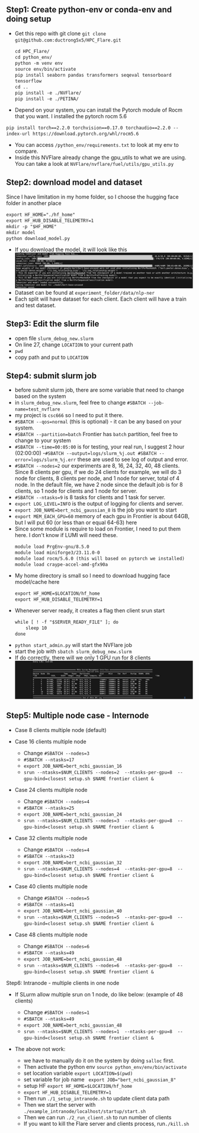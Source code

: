 Step1: Create python-env or conda-env and doing setup
---
- Get this repo with git clone `git clone git@github.com:ductrong5x5/HPC_Flare.git`
    ```
    cd HPC_Flare/
    cd python_env/
    python -m venv env
    source env/bin/activate
    pip install seaborn pandas transformers seqeval tensorboard tensorflow
    cd ..
    pip install -e ./NVFlare/
    pip install -e ./PETINA/
    ```
- Depend on your system, you can install the Pytorch module of Rocm that you want. I installed the pytorch rocm 5.6
```
pip install torch==2.2.0 torchvision==0.17.0 torchaudio==2.2.0 --index-url https://download.pytorch.org/whl/rocm5.6
```
- You can access `/python_env/requirements.txt` to look at my env to compare.
- Inside this NVFlare already change the gpu_utils to what we are using. You can take a look at `NVFlare/nvflare/fuel/utils/gpu_utils.py`

Step2: download model and dataset
---
Since I have limitation in my home folder, so I choose the  hugging face folder in another place
```
export HF_HOME="./hf_home"
export HF_HUB_DISABLE_TELEMETRY=1
mkdir -p "$HF_HOME"
mkdir model
python download_model.py
```
- If you download the model, it will look like this
![Download model](./resource/1.png)
- Dataset can be found at `experiment_folder/data/nlp-ner`
- Each split will have dataset for each client. Each client will have a train and test dataset.

Step3: Edit the slurm file
---
- open file `slurm_debug_new.slurm`
- On line 27, change `LOCATION` to your current path
- `pwd`
- copy path and put to `LOCATION`

Step4: submit slurm job
---
- before submit slurm job, there are some variable that need to change based on the system
- in `slurm_debug_new.slurm`, feel free to change `#SBATCH --job-name=test_nvflare`
- my project is `csc666` so I need to put it there.
- `#SBATCH --qos=normal` (this is optional) -  it can be any based on your system.
- `#SBATCH --partition=batch` Frontier has `batch` partition, feel free to change to your system
- `#SBATCH --time=00:05:00` is for testing, your real run, I suggest 2 hour (02:00:00)
-`#SBATCH --output=logs/slurm_%j.out #SBATCH --error=logs/slurm_%j.err` these are used to see log of output and error.
- `#SBATCH --nodes=2` our experiments are 8, 16, 24, 32, 40, 48 clients. Since 8 clients per gpu, if we do 24 clients for example, we will do 3 node for clients, 8 clients per node, and 1 node for server, total of 4 node. In the default file, we have 2 node since the default job is for 8 clients, so 1 node for clients and 1 node for server.
- `#SBATCH --ntasks=9` is 8 tasks for clients and 1 task for server.
- `export LOG_LEVEL=INFO` is the output of logging for clients and server.
- `export JOB_NAME=bert_ncbi_gaussian_8` is the job you want to start
- `export MEM_EACH_GPU=60` memory of each gpu in Frontier is about 64GB, but I will put 60 (or less than or equal 64-63) here
-   Since some module is require to load on Frontier, I need to put them here. I don't know if LUMI will need these.
    ```
    module load PrgEnv-gnu/8.5.0
    module load miniforge3/23.11.0-0
    module load rocm/5.6.0 (this will based on pytorch we installed)
    module load craype-accel-amd-gfx90a
    ```
- My home directory is small so I need to download hugging face model/cache here
    ```
    export HF_HOME=$LOCATION/hf_home
    export HF_HUB_DISABLE_TELEMETRY=1
    ```
- Whenever server ready, it creates a flag then client srun start
    ```
    while [ ! -f "$SERVER_READY_FILE" ]; do
        sleep 10
    done
    ```
- `python start_admin.py` will start the NVFlare job
- start the job with `sbatch slurm_debug_new.slurm`
- If do correctly, there will we only 1 GPU run for 8 clients
![GPU using](./resource/2.png)

Step5: Multiple node case - Internode
---
- Case 8 clients multiple node (default)
- Case 16 clients multiple node
    - Change `#SBATCH --nodes=3`
    - `#SBATCH --ntasks=17`
    - `export JOB_NAME=bert_ncbi_gaussian_16`
    - `srun --ntasks=$NUM_CLIENTS --nodes=2  --ntasks-per-gpu=8  --gpu-bind=closest setup.sh $NAME frontier client & `

- Case 24 clients multiple node
    - Change `#SBATCH --nodes=4`
    - `#SBATCH --ntasks=25`
    - `export JOB_NAME=bert_ncbi_gaussian_24`
    - `srun --ntasks=$NUM_CLIENTS --nodes=3  --ntasks-per-gpu=8  --gpu-bind=closest setup.sh $NAME frontier client & `
- Case 32 clients multiple node
    - Change `#SBATCH --nodes=4`
    - `#SBATCH --ntasks=33`
    - `export JOB_NAME=bert_ncbi_gaussian_32`
    - `srun --ntasks=$NUM_CLIENTS --nodes=4  --ntasks-per-gpu=8  --gpu-bind=closest setup.sh $NAME frontier client & `
- Case 40 clients multiple node
    - Change `#SBATCH --nodes=5`
    - `#SBATCH --ntasks=41`
    - `export JOB_NAME=bert_ncbi_gaussian_40`
    - `srun --ntasks=$NUM_CLIENTS --nodes=5  --ntasks-per-gpu=8  --gpu-bind=closest setup.sh $NAME frontier client & `
- Case 48 clients multiple node
    - Change `#SBATCH --nodes=6`
    - `#SBATCH --ntasks=49`
    - `export JOB_NAME=bert_ncbi_gaussian_48`
    - `srun --ntasks=$NUM_CLIENTS --nodes=6  --ntasks-per-gpu=8  --gpu-bind=closest setup.sh $NAME frontier client & `

Step6: Intranode - multiple clients in one node
- If SLurm allow multiple srun on 1 node, do like below: (example of 48 clients)
    - Change `#SBATCH --nodes=1`
    - `#SBATCH --ntasks=49`
    - `export JOB_NAME=bert_ncbi_gaussian_48`
    - `srun --ntasks=$NUM_CLIENTS --nodes=1  --ntasks-per-gpu=8  --gpu-bind=closest setup.sh $NAME frontier client & `

- The above not work:
    - we have to manually do it on the system by doing `salloc` first.
    - Then activate the python env `source python_env/env/bin/activate`
    - set location variable `export LOCATION=$(pwd)`
    - set variable for job name ` export JOB="bert_ncbi_gaussian_8"`
    - setup HF `export HF_HOME=$LOCATION/hf_home `
    - `export HF_HUB_DISABLE_TELEMETRY=1`
    - Then run `./1_setup_intranode.sh` to update client data path
    - Then we start the server with `./example_intranode/localhost/startup/start.sh`
    - Then we can run `./2_run_client.sh` to run number of clients
    - If you want to kill the Flare server and clients process, run`./kill.sh`

